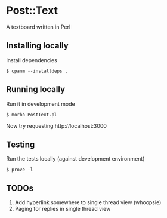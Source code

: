 # Post::Text

A textboard written in Perl

## Installing locally

Install dependencies

    $ cpanm --installdeps .

## Running locally

Run it in development mode

    $ morbo PostText.pl

Now try requesting http://localhost:3000

## Testing

Run the tests locally (against development environment)

    $ prove -l

## TODOs

1. Add hyperlink somewhere to single thread view (whoopsie)
1. Paging for replies in single thread view

